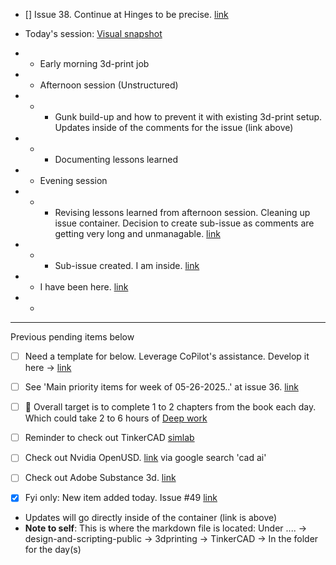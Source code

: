 - [] Issue 38. Continue at Hinges to be precise. [link](https://github.com/Shangrila-VHP/shangrila-vhp/issues/38)

- Today's session: [Visual snapshot](https://github.com/Shangrila-VHP/shangrila-vhp/tree/main/img/2025/05-2025/05-30-2025%20-%20Progress)
- - Early morning 3d-print job
- - Afternoon session (Unstructured)
- - - Gunk build-up and how to prevent it with existing 3d-print setup. Updates inside of the comments for the issue (link above)
- - - Documenting lessons learned
- - Evening session
- - - Revising lessons learned from afternoon session. Cleaning up issue container. Decision to create sub-issue as comments are getting very long and unmanagable. [link](https://github.com/Shangrila-VHP/shangrila-vhp/issues/38#issuecomment-2923880643)
- - - Sub-issue created. I am inside. [link](https://github.com/Shangrila-VHP/shangrila-vhp/issues/50)
- - I have been here. [link](https://github.com/Shangrila-VHP/shangrila-vhp/issues/38#issuecomment-2924062663)
- - 

---
Previous pending items below

- [ ] Need a template for below. Leverage CoPilot's assistance. Develop it here -> [link](https://github.com/Shangrila-VHP/shangrila-vhp/tree/main/design-and-scripting-public/3dprinting/TinkerCAD)
- [ ] See 'Main priority items for week of 05-26-2025..' at issue 36. [link](https://github.com/Shangrila-VHP/shangrila-vhp/issues/36)
- [ ] 🎯 Overall target is to complete 1 to 2 chapters from the book each day. Which could take 2 to 6 hours of [Deep work](https://www.amazon.com/Deep-Work-Focused-Success-Distracted/dp/1455586692)
- [ ] Reminder to check out TinkerCAD [simlab](https://www.tinkercad.com/simlab)
- [ ] Check out Nvidia OpenUSD. [link](https://www.nvidia.com/en-us/learn/learning-path/openusd/?ncid=pa-srch-goog-118296&_bt=750930918442&_bk=engineering%203d%20modeling%20software&_bm=b&_bn=g&_bg=184846712528&gad_source=1&gad_campaignid=22530864406&gbraid=0AAAAAD4XAoG4O4LEigrYpljX2jxIa-k3m&gclid=CjwKCAjwi-DBBhA5EiwAXOHsGRVX2xjfcFd7EZjkjJ2sqaUZBeZc1RMmjwzVxPRnlxNqow9UJ3kUWxoC5T8QAvD_BwE) via google search 'cad ai'
- [ ] Check out Adobe Substance 3d. [link](https://www.adobe.com/creativecloud/3d-ar/campaign/pricing.html?sdid=JVLHVY6X&mv=search&mv2=paidsearch&gad_source=1&gad_campaignid=20396750522&gbraid=0AAAAADraYsLKsCX_Q6mKbGZvMTj7mwI6o&gclid=CjwKCAjwi-DBBhA5EiwAXOHsGa2rZBK9-uZgWLFRCyOTDIJ2jNdfPQPiNLP2zVyudOz-W39jq2A1PhoCzbMQAvD_BwE)

- [x] Fyi only: New item added today. Issue #49 [link](https://github.com/Shangrila-VHP/shangrila-vhp/issues/49)
-  Updates will go directly inside of the container (link is above)
- **Note to self**: This is where the markdown file is located: Under ....  -> design-and-scripting-public -> 3dprinting -> TinkerCAD -> In the folder for the day(s)
